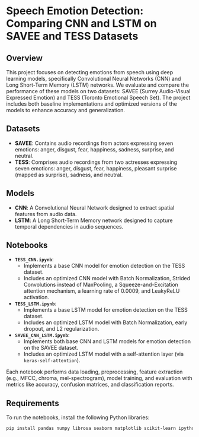 # Speech Emotion Detection: Comparing CNN and LSTM on SAVEE and TESS Datasets

## Overview
This project focuses on detecting emotions from speech using deep learning models, specifically Convolutional Neural Networks (CNN) and Long Short-Term Memory (LSTM) networks. We evaluate and compare the performance of these models on two datasets: SAVEE (Surrey Audio-Visual Expressed Emotion) and TESS (Toronto Emotional Speech Set). The project includes both baseline implementations and optimized versions of the models to enhance accuracy and generalization.

## Datasets
- **SAVEE**: Contains audio recordings from actors expressing seven emotions: anger, disgust, fear, happiness, sadness, surprise, and neutral.
- **TESS**: Comprises audio recordings from two actresses expressing seven emotions: anger, disgust, fear, happiness, pleasant surprise (mapped as surprise), sadness, and neutral.

## Models
- **CNN**: A Convolutional Neural Network designed to extract spatial features from audio data.
- **LSTM**: A Long Short-Term Memory network designed to capture temporal dependencies in audio sequences.

## Notebooks
- **`TESS_CNN.ipynb`**:
  - Implements a base CNN model for emotion detection on the TESS dataset.
  - Includes an optimized CNN model with Batch Normalization, Strided Convolutions instead of MaxPooling, a Squeeze-and-Excitation attention mechanism, a learning rate of 0.0009, and LeakyReLU activation.
- **`TESS_LSTM.ipynb`**:
  - Implements a base LSTM model for emotion detection on the TESS dataset.
  - Includes an optimized LSTM model with Batch Normalization, early dropout, and L2 regularization.
- **`SAVEE_CNN_LSTM.ipynb`**:
  - Implements both base CNN and LSTM models for emotion detection on the SAVEE dataset.
  - Includes an optimized LSTM model with a self-attention layer (via `keras-self-attention`).

Each notebook performs data loading, preprocessing, feature extraction (e.g., MFCC, chroma, mel-spectrogram), model training, and evaluation with metrics like accuracy, confusion matrices, and classification reports.

## Requirements
To run the notebooks, install the following Python libraries:

```bash
pip install pandas numpy librosa seaborn matplotlib scikit-learn ipython tensorflow keras-self-attention
